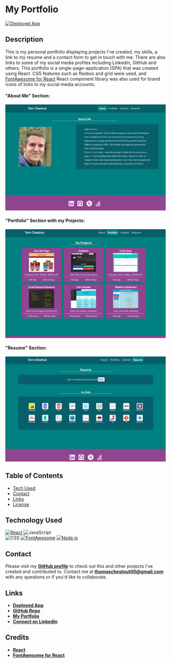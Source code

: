 # My Portfolio
<a href="https://tchestnut85.github.io/react-portfolio/">![Deployed App](https://img.shields.io/badge/Deployed%20App-blue.svg)</a> 

## Description
 This is my personal portfolio displaying projects I've created, my skills, a link to my resume  and a contact form to get in touch with me. There are also links to some of my social media profiles including LinkedIn, GitHub and others.
 This portfolio is a single-page-application (SPA) that was created using React. CSS features such as flexbox and grid were used, and [FontAwesome for React](https://fontawesome.com/how-to-use/on-the-web/using-with/react) React component library was also used for brand icons of links to my social media accounts.

#### "About Me" Section:

![About Section](./src/assets/images/screenshot-1.png)

#### "Portfolio" Section with my Projects:

![Projects Section](./src/assets/images/screenshot-2.png)

 #### "Resume" Section:
 
![Resume Section](./src/assets/images/screenshot-3.png)


  ## Table of Contents
  - [Tech Used](#tech-used)
  - [Contact](#contact)
  - [Links](#links)
  - [License](#license)
  
  ## Technology Used
  <a href='https://reactjs.org/'>![React](https://img.shields.io/badge/React-20232A?style=for-the-badge&logo=react&logoColor=61DAFB)</a>
  ![JavaScript](https://img.shields.io/badge/JavaScript-323330?style=for-the-badge&logo=javascript&logoColor=F7DF1E)  
  ![CSS](https://img.shields.io/badge/CSS3-1572B6?style=for-the-badge&logo=css3&logoColor=white)
  <a href='https://fontawesome.com/how-to-use/on-the-web/using-with/react'>![FontAwesome](https://img.shields.io/badge/Font_Awesome-4285F4?style=for-the-badge&logoColor=white)</a>
  <a href='https://nodejs.org/en/'>![Node.js](https://img.shields.io/badge/Node.js-43853D?style=for-the-badge&logo=node.js&logoColor=white)</a>

  
  ## Contact
  Please visit my **[GitHub profile](https://github.com/tchestnut85/)** to check out this and other projects I've created and contributed to.
  Contact me at **thomaschestnut00@gmail.com** with any questions or if you'd like to collaborate.

  ## Links
  - **[Deployed App](https://tchestnut85.github.io/react-portfolio/)**
  - **[GitHub Repo](https://github.com/tchestnut85/react-portfolio)**
  - **[My Portfolio](https://tchestnut85.github.io/react-portfolio)**
  - **[Connect on LinkedIn](https://www.linkedin.com/in/thomas-chestnut)**

  ## Credits
  - **[React](https://reactjs.org/)**
  - **[FontAwesome for React](https://fontawesome.com/how-to-use/on-the-web/using-with/react)**